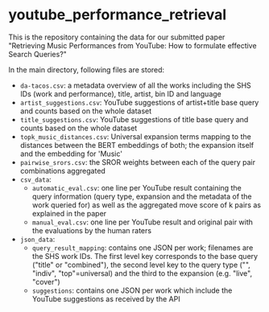 # youtube_performance_retrieval
This is the repository containing the data for our submitted paper "Retrieving Music Performances from YouTube: How to formulate effective Search Queries?"

In the main directory, following files are stored:
- `da-tacos.csv`: a metadata overview of all the works including the SHS IDs (work and performance), title, artist, bin ID and language
- `artist_suggestions.csv`: YouTube suggestions of artist+title base query and counts based on the whole dataset 
- `title_suggestions.csv`: YouTube suggestions of title base query and counts based on the whole dataset 
- `topk_music_distances.csv`: Universal expansion terms mapping to the distances between the BERT embeddings of both; the expansion itself and the embedding for 'Music'
- `pairwise_srors.csv`: the SROR weights between each of the query pair combinations aggregated 
- `csv_data`:
  - `automatic_eval.csv`: one line per YouTube result containing the query information (query type, expansion and the metadata of the work queried for) as well as the aggregated move score of k pairs as explained in the paper 
  - `manual_eval.csv`: one line per YouTube result and original pair with the evaluations by the human raters  
- `json_data`:
  - `query_result_mapping`: contains one JSON per work; filenames are the SHS work IDs. The first level key corresponds to the base query ("title" or "combined"), the second level key to the query type ("", "indiv", "top"=universal) and the third to the expansion (e.g. "live", "cover")
  - `suggestions`: contains one JSON per work which include the YouTube suggestions as received by the API

